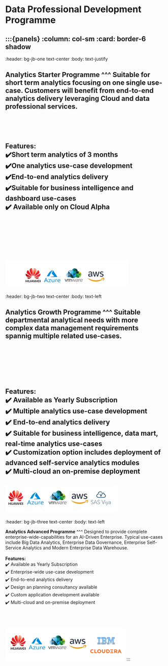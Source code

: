 # Data Professional Development Programme

:::{panels}
:column: col-sm
:card: border-6 shadow
---
:header: bg-jb-one text-center
:body: text-justify

**Analytics Starter Programme**
^^^
Suitable for short term analytics focusing on one single use-case. Customers will benefit from end-to-end analytics delivery leveraging Cloud and data professional services.<br><br><br><br><br>**Features:**<br>✔️Short term analytics of 3 months<br>✔️One analytics use-case development<br>✔️End-to-end analytics delivery<br>✔️Suitable for business intelligence and dashboard use-cases<br>✔️ Available only on Cloud Alpha<br><br><br><br><br><br><br>![starter](starter.png)
---
:header: bg-jb-two text-center
:body: text-left

**Analytics Growth Programme**
^^^
Suitable departmental analytical needs with more complex data management requirements spannig multiple related use-cases.<br><br><br><br><br><br><br>**Features:**<br>✔️ Available as Yearly Subscription<br>✔️ Multiple analytics use-case development<br>✔️ End-to-end analytics delivery<br>✔️ Suitable for business intelligence, data mart, real-time analytics use-cases<br>✔️ Customization option includes deployment of advanced self-service analytics modules<br>✔️ Multi-cloud an on-premise deployment<br><br>![growth](growth.png)
---
:header: bg-jb-three text-center
:body: text-left

**Analytics Advanced Programme**
^^^
Designed to provide complete enterprise-wide-capabilities for an AI-Driven Enterprise. Typical use-cases include Big Data Analytics, Enterprise Data Governance, Enterprise Self-Service Analytics and Modern Enterprise Data Warehouse.<br><br>**Features:**<br>✔️ Available as Yearly Subscription<br>✔️ Enterprise-wide use-case development<br>✔️ End-to-end analytics delivery<br>✔️ Design an planning consultancy available<br>✔️ Custom application development available<br>✔️ Multi-cloud and on-premise deployment<br><br><br><br><br>![advanced](advanced.png)
:::

